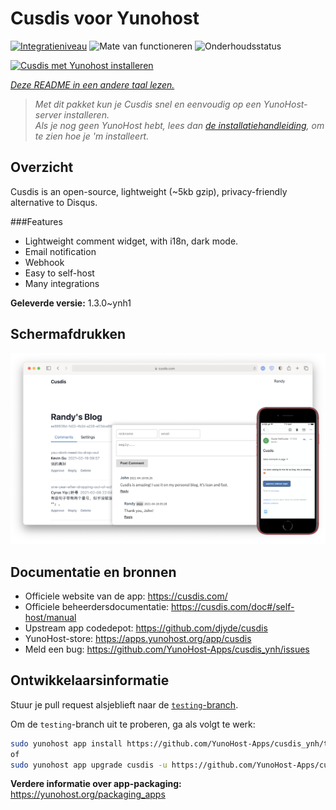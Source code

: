 <!--
NB: Deze README is automatisch gegenereerd door <https://github.com/YunoHost/apps/tree/master/tools/readme_generator>
Hij mag NIET handmatig aangepast worden.
-->

# Cusdis voor Yunohost

[![Integratieniveau](https://dash.yunohost.org/integration/cusdis.svg)](https://ci-apps.yunohost.org/ci/apps/cusdis/) ![Mate van functioneren](https://ci-apps.yunohost.org/ci/badges/cusdis.status.svg) ![Onderhoudsstatus](https://ci-apps.yunohost.org/ci/badges/cusdis.maintain.svg)

[![Cusdis met Yunohost installeren](https://install-app.yunohost.org/install-with-yunohost.svg)](https://install-app.yunohost.org/?app=cusdis)

*[Deze README in een andere taal lezen.](./ALL_README.md)*

> *Met dit pakket kun je Cusdis snel en eenvoudig op een YunoHost-server installeren.*  
> *Als je nog geen YunoHost hebt, lees dan [de installatiehandleiding](https://yunohost.org/install), om te zien hoe je 'm installeert.*

## Overzicht

Cusdis is an open-source, lightweight (~5kb gzip), privacy-friendly alternative to Disqus.

###Features

- Lightweight comment widget, with i18n, dark mode.
- Email notification
- Webhook
- Easy to self-host
- Many integrations


**Geleverde versie:** 1.3.0~ynh1

## Schermafdrukken

![Schermafdrukken van Cusdis](./doc/screenshots/screenshot.png)

## Documentatie en bronnen

- Officiele website van de app: <https://cusdis.com/>
- Officiele beheerdersdocumentatie: <https://cusdis.com/doc#/self-host/manual>
- Upstream app codedepot: <https://github.com/djyde/cusdis>
- YunoHost-store: <https://apps.yunohost.org/app/cusdis>
- Meld een bug: <https://github.com/YunoHost-Apps/cusdis_ynh/issues>

## Ontwikkelaarsinformatie

Stuur je pull request alsjeblieft naar de [`testing`-branch](https://github.com/YunoHost-Apps/cusdis_ynh/tree/testing).

Om de `testing`-branch uit te proberen, ga als volgt te werk:

```bash
sudo yunohost app install https://github.com/YunoHost-Apps/cusdis_ynh/tree/testing --debug
of
sudo yunohost app upgrade cusdis -u https://github.com/YunoHost-Apps/cusdis_ynh/tree/testing --debug
```

**Verdere informatie over app-packaging:** <https://yunohost.org/packaging_apps>
